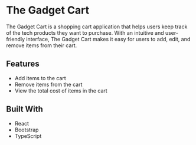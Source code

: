 # The Gadget Cart
The Gadget Cart is a shopping cart application that helps users keep track of the tech products they want to purchase. With an intuitive and user-friendly interface, The Gadget Cart makes it easy for users to add, edit, and remove items from their cart.

## Features
* Add items to the cart
* Remove items from the cart
* View the total cost of items in the cart

## Built With
* React
* Bootstrap
* TypeScript
